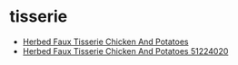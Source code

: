 # tisserie

 * [Herbed Faux Tisserie Chicken And Potatoes](../../index/h/herbed-faux-tisserie-chicken-and-potatoes-51224020.json)
 * [Herbed Faux Tisserie Chicken And Potatoes 51224020](../../index/h/herbed-faux-tisserie-chicken-and-potatoes-51224020.json)
